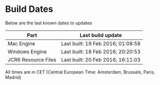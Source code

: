 # Build Dates

Below are the last known dates to updates

Part | Last build update
-----|-----
Mac Engine | Last built: 19 Feb 2016; 01:08:58
Windows Engine | Last built: 18 Feb 2016; 20:20:53
JCR6 Resource Files | Last built: 20 Feb 2016; 16:11:03
All times are in CET (Central European Time: Amsterdam, Brussels, Paris, Madrid)



